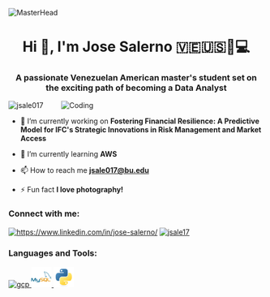 ![MasterHead](https://user-images.githubusercontent.com/74038190/241765440-80728820-e06b-4f96-9c9e-9df46f0cc0a5.gif)
<h1 align="center">Hi 👋, I'm Jose Salerno 🇻🇪🇺🇸📸💻</h1>
<h3 align="center">A passionate Venezuelan American master's student set on the exciting path of becoming a Data Analyst</h3>
<img align="right" alt="Coding" width="400" src="https://miro.medium.com/v2/resize:fit:1400/1*VMmvImch6VU5pc2VktY1uw.gif">

<p align="left"> <img src="https://komarev.com/ghpvc/?username=jsale017&label=Profile%20views&color=0e75b6&style=flat" alt="jsale017" /> </p>

- 🔭 I’m currently working on **Fostering Financial Resilience: A Predictive Model for IFC's Strategic Innovations in Risk Management and Market Access**

- 🌱 I’m currently learning **AWS**

- 📫 How to reach me **jsale017@bu.edu**

- ⚡ Fun fact **I love photography!**

<h3 align="left">Connect with me:</h3>
<p align="left">
<a href="https://linkedin.com/in/https://www.linkedin.com/in/jose-salerno/" target="blank"><img align="center" src="https://raw.githubusercontent.com/rahuldkjain/github-profile-readme-generator/master/src/images/icons/Social/linked-in-alt.svg" alt="https://www.linkedin.com/in/jose-salerno/" height="30" width="40" /></a>
<a href="https://instagram.com/jsale17" target="blank"><img align="center" src="https://raw.githubusercontent.com/rahuldkjain/github-profile-readme-generator/master/src/images/icons/Social/instagram.svg" alt="jsale17" height="30" width="40" /></a>
</p>

<h3 align="left">Languages and Tools:</h3>
<p align="left"> <a href="https://cloud.google.com" target="_blank" rel="noreferrer"> <img src="https://www.vectorlogo.zone/logos/google_cloud/google_cloud-icon.svg" alt="gcp" width="40" height="40"/> </a> <a href="https://www.mysql.com/" target="_blank" rel="noreferrer"> <img src="https://raw.githubusercontent.com/devicons/devicon/master/icons/mysql/mysql-original-wordmark.svg" alt="mysql" width="40" height="40"/> </a> <a href="https://www.python.org" target="_blank" rel="noreferrer"> <img src="https://raw.githubusercontent.com/devicons/devicon/master/icons/python/python-original.svg" alt="python" width="40" height="40"/> </a> </p>

